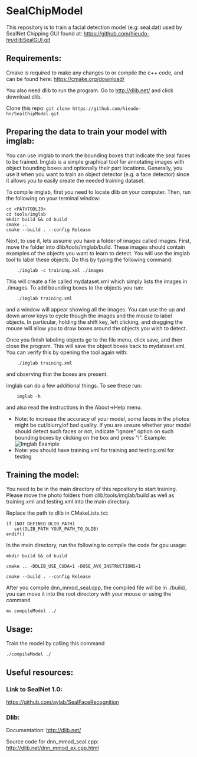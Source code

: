 # SealChipModel
This repository is to train a facial detection model (e.g: seal.dat) used by SealNet Chipping GUI found at: https://github.com/hieudo-hn/dlibSealGUI.git

## Requirements:

Cmake is required to make any changes to or compile the c++ code, and can be found here: https://cmake.org/download/

You also need dlib to run the program. Go to http://dlib.net/ and click download dlib.

Clone this repo: `git clone https://github.com/hieudo-hn/SealChipModel.git`

## Preparing the data to train your model with imglab:
You can use imglab to mark the bounding boxes that indicate the seal faces to be trained. 
Imglab is a simple graphical tool for annotating images with object bounding
boxes and optionally their part locations.  Generally, you use it when you want
to train an object detector (e.g. a face detector) since it allows you to
easily create the needed training dataset.

To compile imglab, first you need to locate dlib on your computer. Then, run the following on your terminal window:
```
cd <PATHTODLIB>     
cd tools/imglab
mkdir build && cd build
cmake ..
cmake --build . --config Release
```

Next, to use it, lets assume you have a folder of images called images. First, move the folder into dlib/tools/imglab/build.
These images should contain examples of the objects you want to learn to detect.  You will use the imglab tool to label 
these objects.  Do this by typing the following command:
```
    ./imglab -c training.xml ./images
```
This will create a file called mydataset.xml which simply lists the images in
./images.  To add bounding boxes to the objects you run:
```
    ./imglab training.xml
```
and a window will appear showing all the images.  You can use the up and down
arrow keys to cycle though the images and the mouse to label objects.  In
particular, holding the shift key, left clicking, and dragging the mouse will
allow you to draw boxes around the objects you wish to detect.  

Once you finish labeling objects go to the file menu, click save, and then
close the program. This will save the object boxes back to mydataset.xml.  You
can verify this by opening the tool again with:
```
    ./imglab training.xml
```
and observing that the boxes are present.


imglab can do a few additional things.  To see these run:
```
    imglab -h 
```
and also read the instructions in the About->Help menu.

* Note: to increase the accuracy of your model, some faces in the photos might be cut/blurry/of bad quality. If you are unsure 
whether your model should detect such faces or not, indicate "ignore" option on such bounding boxes by clicking on the box and 
press "i". Example:
![Imglab Example](https://ibb.co/sj3pTpQ)
* Note: you should have training.xml for training and testing.xml for testing

## Training the model:
You need to be in the main directory of this repository to start training. Please move the photo folders from dlib/tools/imglab/build
as well as training.xml and testing.xml into the main directory.

Replace the path to dlib in CMakeLists.txt:
```
if (NOT DEFINED DLIB_PATH)
   set(DLIB_PATH YOUR_PATH_TO_DLIB)
endif()
```

In the main directory, run the following to compile the code for gpu usage:

```
mkdir build && cd build

cmake .. -DDLIB_USE_CUDA=1 -DUSE_AVX_INSTRUCTIONS=1

cmake --build . --config Release
```

After you compile dnn_mmod_seal.cpp, the compiled file will be in ./build/, you can move it into the root directory with your mouse or using the command 
```
mv compileModel ../
```

## Usage:
Train the model by calling this command 
```
./compileModel ./
```

## Useful resources:

### Link to SealNet 1.0:
https://github.com/aylab/SealFaceRecognition

### Dlib:
Documentation: http://dlib.net/

Source code for dnn_mmod_seal.cpp: http://dlib.net/dnn_mmod_ex.cpp.html


